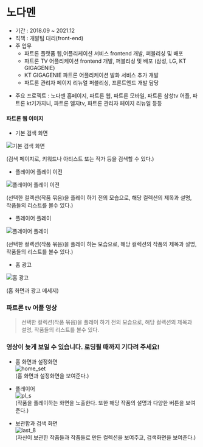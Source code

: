 # 노다멘

+ 기간 : 2018.09 ~ 2021.12
+ 직책 : 개발팀 대리(front-end)
+ 주 업무
  + 파트론 플랫폼 웹,어플리케이션 서비스 frontend 개발, 퍼블리싱 및 배포
  - 파트론 TV 어플리케이션 frontend 개발, 퍼블리싱 및 배포 (삼성, LG, KT GIGAGENIE)
  - KT GIGAGENIE 파트론 어플리케이션 발화 서비스 추가 개발
  - 파트론 관리자 페이지 리뉴얼 퍼블리싱, 프론트엔드 개발 담당
- 주요 프로젝트 : 노다멘 홈페이지, 파트론 웹, 파트론 모바일, 파트론 삼성tv 어플, 파트론 kt기가지니, 파트론 엘지tv, 파트론 관리자 페이지 리뉴얼 등등

#### 파트론 웹 이미지
- 기본 검색 화면

![기본 검색 화면](https://github.com/riccio-ryu/ex_company/blob/master/nodamen/%EA%B2%80%EC%83%89_%EA%B8%B0%EB%B3%B8%ED%99%94%EB%A9%B4.png)

(검색 페이지로, 키워드나 아티스트 또는 작가 등을 검색할 수 있다.)

- 플레이어 플레이 이전

![플레이어 플레이 이전](https://github.com/riccio-ryu/ex_company/blob/master/nodamen/%EC%95%84%ED%8A%B8%EC%9B%8C%ED%81%AC_%ED%94%8C%EB%A0%88%EC%9D%B4%EC%A0%84%ED%99%94%EB%A9%B4.png)

(선택한 컬렉션(작품 묶음)을 플레이 하기 전의 모습으로, 해당 컬렉션의 제목과 설명, 작품들의 리스트를 볼수 있다.)

- 플레이어 플레이

![플레이어 플레이](https://github.com/riccio-ryu/ex_company/blob/master/nodamen/%EC%95%84%ED%8A%B8%EC%9B%8C%ED%81%AC_%ED%94%8C%EB%A0%88%EC%9D%B4%ED%99%94%EB%A9%B4.png)

(선택한 컬렉션(작품 묶음)을 플레이 하는 모습으로, 해당 컬렉션의 작품의 제목과 설명, 작품들의 리스트를 볼수 있다.)

- 홈 광고

![홈 광고](https://github.com/riccio-ryu/ex_company/blob/master/nodamen/%ED%99%88_%EA%B4%91%EA%B3%A0%ED%99%94%EB%A9%B4.png)

(홈 화면과 광고 메세지)

### 파트론 tv 어플 영상
> 선택한 컬렉션(작품 묶음)을 플레이 하기 전의 모습으로, 해당 컬렉션의 제목과 설명, 작품들의 리스트를 볼수 있다.

### 영상이 늦게 보일 수 있습니다. 로딩될 때까지 기다려 주세요!

- 홈 화면과 설정화면  
![home_set](https://github.com/riccio-ryu/portfolio/assets/82762183/43df6304-62e7-40e1-b374-61f743fe4d7a)  
(홈 화면과 설정화면을 보여준다.)

- 플레이어  
![pl_s](https://github.com/riccio-ryu/portfolio/assets/82762183/c76ccc6a-6e6a-445e-a8e2-dd9e9c495d6a)  
(작품을 플레이하는 화면을 노출한다. 또한 해당 작품의 설명과 다양한 버튼을 보여준다.)

- 보관함과 검색 화면  
![last_8](https://github.com/riccio-ryu/portfolio/assets/82762183/5178eef8-f981-42b3-ba56-5adc088cb23b)  
(자신이 보관한 작품들과 작품들로 만든 컬렉션을 보여주고, 검색화면을 보여준다.)
